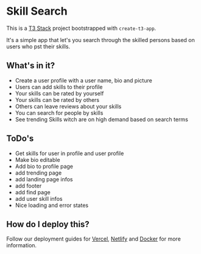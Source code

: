 # Skill Search

This is a [T3 Stack](https://create.t3.gg/) project bootstrapped with `create-t3-app`.

It's a simple app that let's you search through the skilled persons based on users who pst their skills.

## What's in it?

- Create a user profile with a user name, bio and picture
- Users can add skills to their profile
- Your skills can be rated by yourself
- Your skills can be rated by others
- Others can leave reviews about your skills
- You can search for people by skills
- See trending Skills witch are on high demand based on search terms

## ToDo's

- Get skills for user in profile and user profile
- Make bio editable
- Add bio to profile page
- add trending page
- add landing page infos
- add footer
- add find page
- add user skill infos
- Nice loading and error states

## How do I deploy this?

Follow our deployment guides for [Vercel](https://create.t3.gg/en/deployment/vercel), [Netlify](https://create.t3.gg/en/deployment/netlify) and [Docker](https://create.t3.gg/en/deployment/docker) for more information.
